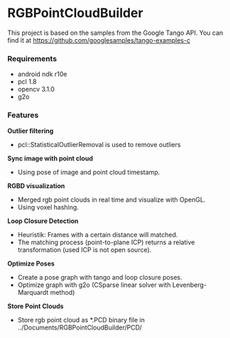 # RGBPointCloudBuilder

This project is based on the samples from the Google Tango API. You can find it at https://github.com/googlesamples/tango-examples-c

### Requirements
- android ndk r10e
- pcl 1.8
- opencv 3.1.0
- g2o

### Features
**Outlier filtering**
- pcl::StatisticalOutlierRemoval is used to remove outliers

**Sync image with point cloud**
- Using pose of image and point cloud timestamp.

**RGBD visualization**
- Merged rgb point clouds in real time and visualize with OpenGL.
- Using voxel hashing.

**Loop Closure Detection**
- Heuristik: Frames with a certain distance will matched. 
- The matching process (point-to-plane ICP) returns a relative transformation (used ICP is not open source).

**Optimize Poses**
- Create a pose graph with tango and loop closure poses.
- Optimize graph with g2o (CSparse linear solver with Levenberg-Marquardt method)

**Store Point Clouds**
- Store rgb point cloud as *.PCD binary file in ../Documents/RGBPointCloudBuilder/PCD/

